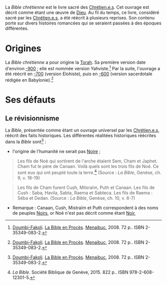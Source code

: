 <!-- TITLE: Bible chrétienne -->
<!-- SUBTITLE: Présentation de la Bible chrétienne -->

La *Bible chrétienne* est le livre sacré des [Chrétien.e.s](/religion/confession/christianisme). Cet ouvrage est décrit comme étant une œuvre de [Dieu](/religion/divinite/dieu-chretien). Au fil du temps, ce livre, considéré sacré par les [Chrétien.e.s](/religion/confession/christianisme), a été réécrit à plusieurs reprises. Son contenu porte sur divers histoires romancées qui se seraient passées à des époques différentes.

# Origines
La *Bible chrétienne* a pour origine la [Torah](). Sa première version date d'environ [-900](/histoire/date/calendrier-gregorien/par-annee/-900) ; elle est nommée version Yahviste.[^1]
Par la suite, l'ouvrage a été réécrit en [-700](/histoire/date/calendrier-gregorien/par-annee/-700) (version Elohiste), puis en [-600](/histoire/date/calendrier-gregorien/par-annee/-600) (version sacerdotale rédigée en Babylonie).[^1]

# Ses défauts
## Le révisionnisme
La *Bible*, présentée comme étant un ouvrage universel par les [Chrétien.e.s](/religion/confession/christianisme), réécrit des faits historiques. Les différentes réalitées historiques réécrites dans la *Bible* sont[^1] :
* l'origine de l'humanité ne serait pas [Noire](/terminologie/mdw-ntr/kamit) ;

> Les fils de Noé qui sortirent de l'arche étaient Sem, Cham et Japhet. Cham fut le père de Canaan.
> Voilà quels sont les trois fils de Noé. Ce sont eux qui ont peuplé toute la terre.[^2]
> (Source : *La Bible*, Genèse, ch. 9, v. 18-19)

> Les fils de Cham furent Cush, Mitsraïm, Puth et Canaan.
> Les fils de Cush : Saba, Havila, Sabta, Raema et Sabteca. Les fils de Raema : Séba et Dedan.
> (Source : *La Bible*, Genèse, ch. 10, v. 6-7)

   * Remarque : Canaan, Cush, Mistraïm et Puth correspondent à des noms de peuples [Noirs](/terminologie/mdw-ntr/kamit), or Noé n'est pas décrit comme étant [Noir](/terminologie/mdw-ntr/kamit),


[^1]: [Doumbi-Fakoli](/personnalite/homme/polymathe/afrique/nord-ouest/pays/mali/doumbi-fakoli). [La Bible en Procès](/ouvrage/documentaire/la-bible-en-proces). [Menaibuc](/organisme/editeur/menaibuc), 2008. 72 p.. ISBN 2-35349-083-2.
[^2]: *La Bible*. Société Biblique de Genève, 2015. 822 p.. ISBN 978-2-608-12301-5.